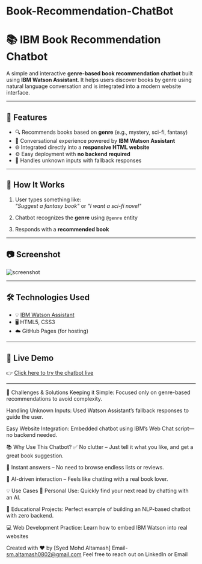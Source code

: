 # Book-Recommendation-ChatBot
# 📚 IBM Book Recommendation Chatbot

A simple and interactive **genre-based book recommendation chatbot** built using **IBM Watson Assistant**. It helps users discover books by genre using natural language conversation and is integrated into a modern website interface.

---

## 🌟 Features

- 🔍 Recommends books based on **genre** (e.g., mystery, sci-fi, fantasy)
- 💬 Conversational experience powered by **IBM Watson Assistant**
- 🌐 Integrated directly into a **responsive HTML website**
- ⚙️ Easy deployment with **no backend required**
- 🧠 Handles unknown inputs with fallback responses

---

## 🧠 How It Works

1. User types something like:  
   _"Suggest a fantasy book"_ or _"I want a sci-fi novel"_

2. Chatbot recognizes the **genre** using `@genre` entity

3. Responds with a **recommended book**

---

## 📷 Screenshot

![screenshot](https://via.placeholder.com/800x400.png?text=Chatbot+Demo+Screenshot)


---

## 🛠️ Technologies Used

- 💡 [IBM Watson Assistant](https://www.ibm.com/cloud/watson-assistant)
- 🖥️ HTML5, CSS3
- ☁️ GitHub Pages (for hosting)

---

## 🚀 Live Demo

👉 [Click here to try the chatbot live](https://your-github-username.github.io/your-repo-name/)  


---

🧩 Challenges & Solutions
Keeping it Simple:
Focused only on genre-based recommendations to avoid complexity.

Handling Unknown Inputs:
Used Watson Assistant’s fallback responses to guide the user.

Easy Website Integration:
Embedded chatbot using IBM’s Web Chat script—no backend needed.

📚 Why Use This Chatbot?
✅ No clutter – Just tell it what you like, and get a great book suggestion.

🚀 Instant answers – No need to browse endless lists or reviews.

🧠 AI-driven interaction – Feels like chatting with a real book lover.

💡 Use Cases
📖 Personal Use: Quickly find your next read by chatting with an AI.

🏫 Educational Projects: Perfect example of building an NLP-based chatbot with zero backend.

💻 Web Development Practice: Learn how to embed IBM Watson into real websites

Created with ❤️ by [Syed Mohd Altamash]
Email- sm.altamash0802@gmail.com
Feel free to reach out on LinkedIn or Email
